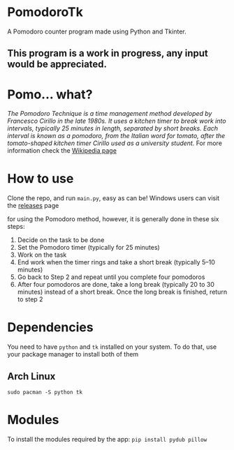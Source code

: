 # PomodoroTk
A Pomodoro counter program made using Python and Tkinter.

## This program is a work in progress, any input would be appreciated.

# Pomo... what?
*The Pomodoro Technique is a time management method developed by Francesco Cirillo in the late 1980s. It uses a kitchen timer to break work into intervals, typically 25 minutes in length, separated by short breaks. Each interval is known as a pomodoro, from the Italian word for tomato, after the tomato-shaped kitchen timer Cirillo used as a university student.*
For more information check the [Wikipedia page](https://en.m.wikipedia.org/wiki/Pomodoro_Technique)

# How to use
Clone the repo, and run `main.py`, easy as can be!
Windows users can visit the [releases](https://github.com/Megalodonix/PomodoroTk/releases) page

for using the Pomodoro method, however, it is generally done in these six steps:

1. Decide on the task to be done
2. Set the Pomodoro timer (typically for 25 minutes)
3. Work on the task
4. End work when the timer rings and take a short break (typically 5–10 minutes)
5. Go back to Step 2 and repeat until you complete four pomodoros
6. After four pomodoros are done, take a long break (typically 20 to 30 minutes) instead of a short break. Once the long break is finished, return to step 2

# Dependencies
You need to have `python` and `tk` installed on your system. To do that, use your package manager to install both of them

## Arch Linux
```sudo pacman -S python tk```

# Modules
To install the modules required by the app:
```pip install pydub pillow```
